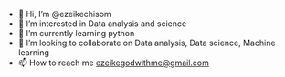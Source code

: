 - 👋 Hi, I’m @ezeikechisom
- 👀 I’m interested in  Data analysis and science 
- 🌱 I’m currently learning python
- 💞️ I’m looking to collaborate on Data analysis, Data science, Machine learning
- 📫 How to reach me ezeikegodwithme@gmail.com

<!---
ezeikechisom/ezeikechisom is a ✨ special ✨ repository because its `README.md` (this file) appears on your GitHub profile.
You can click the Preview link to take a look at your changes.
--->
